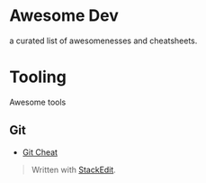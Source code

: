 
# Awesome Dev

a curated list of awesomenesses and cheatsheets.



# Tooling
Awesome tools

## Git
* [Git Cheat](docs/tooling/gitCheat.md)






> Written with [StackEdit](https://stackedit.io/).
<!--stackedit_data:
eyJoaXN0b3J5IjpbLTY5NjY3NDMzNSwtNzEzMjU4NDU4XX0=
-->